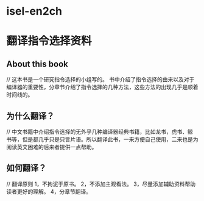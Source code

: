 # isel-en2ch
# 翻译指令选择资料
## About this book
// 这本书是一个研究指令选择的小组写的。 书中介绍了指令选择的由来以及对于编译器的重要性，分章节介绍了指令选择的几种方法，这些方法的出现几乎是顺着时间线的。
## 为什么翻译？
// 中文书籍中介绍指令选择的无外乎几种编译器经典书籍，比如龙书，虎书、鲸书等，但是都几乎只是只言片语。所以翻译此书，一来方便自己使用，二来也是为阅读英文困难的后来者提供一点帮助。
## 如何翻译？
// 翻译原则 1，不拘泥于原书。 2，不添加主观看法。 3，尽量添加辅助资料帮助读者更好的理解。 4，分章节翻译。


